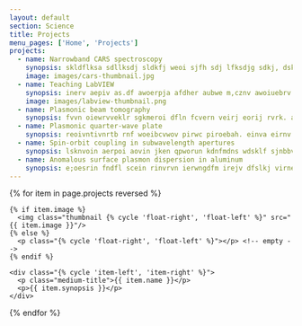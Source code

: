 ```yaml
---
layout: default
section: Science
title: Projects
menu_pages: ['Home', 'Projects']
projects:
  - name: Narrowband CARS spectroscopy
    synopsis: skldflksa sdllksdj sldkfj weoi sjfh sdj lfksdjg sdkj, dskajhf lsdkjfdsl dsjf ae fsjk fkahen. sldfkgniore sdkfn sadfnc. inr reoim rewin cjksndc ioercna coiwrn sldn ociwnvw owiempqw lkdsalc wopecn pweocj pweocj dknc wecn qapi sdnc pweoij sdicj dscnz,mx
    image: images/cars-thumbnail.jpg
  - name: Teaching LabVIEW
    synopsis: inerv aepiv as.df awoerpja afdher aubwe m,cznv awoiuebrv smdn ;dflgka ageo ndflka ahbwefa fd.,bmpse aseoribn mxfnover mnvs,m, ajvbrv owewq vms apkn akrvnm.xcm, c,mvx
    image: images/labview-thumbnail.png
  - name: Plasmonic beam tomography
    synopsis: fvvn oiewrvveklr sgkmeroi dfln fcvern veirj eorij rvrk. ari eronv eorinverv as;dklm eripp piorewv veijrviore kdflkds sdlifjewio sdlfjeir dslkjf oien eirjerijv oerijfn <a href="dslfj">dfneiornv</a> voeirnernnv,f
  - name: Plasmonic quarter-wave plate
    synopsis: reoivntivnrtb rnf woeibcvwov pirwc piroebah. einva eirnv anmxcbvz oriv aoivb ,mcnv rovba aiwube auwegafbw aiweb
  - name: Spin-orbit coupling in subwavelength apertures
    synopsis: lsknvoin aerpoi aovin jken qpworun kdnfmdns wdsklf sjnbbvuewo vinre rv inver reaoibv
  - name: Anomalous surface plasmon dispersion in aluminum
    synopsis: e;oesrin fndfl scein rinvrvn ierwngdfm irejv dfslkj virnev cxmn,v worinv nv vaowie asa ovwin
---
```

{% for item in page.projects reversed %}
  <div>

    {% if item.image %}
      <img class="thumbnail {% cycle 'float-right', 'float-left' %}" src="{{ item.image }}"/>
    {% else %}
      <p class="{% cycle 'float-right', 'float-left' %}"></p> <!-- empty -->
    {% endif %}

    <div class="{% cycle 'item-left', 'item-right' %}">
      <p class="medium-title">{{ item.name }}</p>
      <p>{{ item.synopsis }}</p>
    </div>

  </div>
{% endfor %}